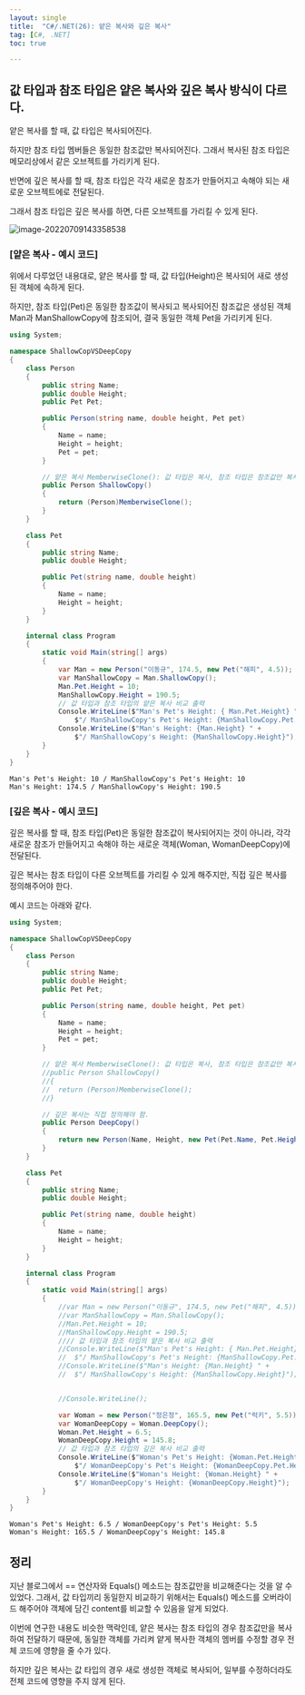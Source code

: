 ```yaml
---
layout: single
title:  "C#/.NET(26): 얕은 복사와 깊은 복사"
tag: [C#, .NET]
toc: true 

---
```


## 값 타입과 참조 타입은 얕은 복사와 깊은 복사 방식이 다르다.

얕은 복사를 할 때, 값 타입은 복사되어진다. 

하지만 참조 타입 멤버들은 동일한 참조값만 복사되어진다. 그래서 복사된 참조 타입은 메모리상에서 같은 오브젝트를 가리키게 된다.



반면에 깊은 복사를 할 때, 참조 타입은 각각 새로운 참조가 만들어지고 속해야 되는 새로운 오브젝트에로 전달된다. 

그래서 참조 타입은 깊은 복사를 하면, 다른 오브젝트를 가리킬 수 있게 된다.

![image-20220709143358538](/assets/img//image-20220709143358538.png)





### [얕은 복사 - 예시 코드]

위에서 다루었던 내용대로, 얕은 복사를 할 때, 값 타입(Height)은 복사되어 새로 생성된 객체에 속하게 된다.

하지만, 참조 타입(Pet)은 동일한 참조값이 복사되고 복사되어진 참조값은 생성된 객체 Man과 ManShallowCopy에 참조되어, 결국 동일한 객체 Pet을 가리키게 된다. 

```c#
using System;

namespace ShallowCopVSDeepCopy
{
	class Person
	{
		public string Name;
		public double Height;
		public Pet Pet;

		public Person(string name, double height, Pet pet)
		{
			Name = name;
			Height = height;
			Pet = pet;
		}

		// 얕은 복사 MemberwiseClone(): 값 타입은 복사, 참조 타입은 참조값만 복사 
		public Person ShallowCopy()
		{
			return (Person)MemberwiseClone();
		}
	}

	class Pet
	{
		public string Name;
		public double Height;

		public Pet(string name, double height)
		{
			Name = name;
			Height = height;
		}
	}

	internal class Program
	{
		static void Main(string[] args)
		{
			var Man = new Person("이동규", 174.5, new Pet("해피", 4.5));
			var ManShallowCopy = Man.ShallowCopy();
			Man.Pet.Height = 10;
			ManShallowCopy.Height = 190.5;
			// 값 타입과 참조 타입의 얕은 복사 비교 출력
			Console.WriteLine($"Man's Pet's Height: { Man.Pet.Height} " +
				$"/ ManShallowCopy's Pet's Height: {ManShallowCopy.Pet.Height}");
			Console.WriteLine($"Man's Height: {Man.Height} " +
				$"/ ManShallowCopy's Height: {ManShallowCopy.Height}");
		}
	}
}
```

```
Man's Pet's Height: 10 / ManShallowCopy's Pet's Height: 10
Man's Height: 174.5 / ManShallowCopy's Height: 190.5
```







### [깊은 복사 - 예시 코드]

깊은 복사를 할 때, 참조 타입(Pet)은 동일한 참조값이 복사되어지는 것이 아니라, 각각 새로운 참조가 만들어지고 속해야 하는 새로운 객체(Woman, WomanDeepCopy)에 전달된다. 

깊은 복사는 참조 타입이 다른 오브젝트를 가리킬 수 있게 해주지만, 직접 깊은 복사를 정의해주어야 한다.

예시 코드는 아래와 같다.

```c#
using System;

namespace ShallowCopVSDeepCopy
{
	class Person
	{
		public string Name;
		public double Height;
		public Pet Pet;

		public Person(string name, double height, Pet pet)
		{
			Name = name;
			Height = height;
			Pet = pet;
		}

		// 얕은 복사 MemberwiseClone(): 값 타입은 복사, 참조 타입은 참조값만 복사 
		//public Person ShallowCopy()
		//{
		//	return (Person)MemberwiseClone();
		//}

		// 깊은 복사는 직접 정의해야 함.
		public Person DeepCopy()
		{
			return new Person(Name, Height, new Pet(Pet.Name, Pet.Height));
		}
	}

	class Pet
	{
		public string Name;
		public double Height;

		public Pet(string name, double height)
		{
			Name = name;
			Height = height;
		}
	}

	internal class Program
	{
		static void Main(string[] args)
		{
			//var Man = new Person("이동규", 174.5, new Pet("해피", 4.5));
			//var ManShallowCopy = Man.ShallowCopy();
			//Man.Pet.Height = 10;
			//ManShallowCopy.Height = 190.5;
			//// 값 타입과 참조 타입의 얕은 복사 비교 출력
			//Console.WriteLine($"Man's Pet's Height: { Man.Pet.Height} " +
			//	$"/ ManShallowCopy's Pet's Height: {ManShallowCopy.Pet.Height}");
			//Console.WriteLine($"Man's Height: {Man.Height} " +
			//	$"/ ManShallowCopy's Height: {ManShallowCopy.Height}");


			//Console.WriteLine();

			var Woman = new Person("정은정", 165.5, new Pet("럭키", 5.5));
			var WomanDeepCopy = Woman.DeepCopy();
			Woman.Pet.Height = 6.5;
			WomanDeepCopy.Height = 145.8;
			// 값 타입과 참조 타입의 깊은 복사 비교 출력
			Console.WriteLine($"Woman's Pet's Height: {Woman.Pet.Height} " +
				$"/ WomanDeepCopy's Pet's Height: {WomanDeepCopy.Pet.Height}");
			Console.WriteLine($"Woman's Height: {Woman.Height} " +
				$"/ WomanDeepCopy's Height: {WomanDeepCopy.Height}");
		}
	}
}
```

```
Woman's Pet's Height: 6.5 / WomanDeepCopy's Pet's Height: 5.5
Woman's Height: 165.5 / WomanDeepCopy's Height: 145.8
```







## 정리

지난 블로그에서 == 연산자와 Equals() 메소드는 참조값만을 비교해준다는 것을 알 수 있었다. 그래서, 값 타입끼리 동일한지 비교하기 위해서는 Equals() 메소드를 오버라이드 해주어야 객체에 담긴 content를 비교할 수 있음을 알게 되었다.

이번에 연구한 내용도 비슷한 맥락인데, 얕은 복사는 참조 타입의 경우 참조값만을 복사하여 전달하기 때문에, 동일한 객체를 가리켜  얕게 복사한 객체의 멤버를 수정할 경우 전체 코드에 영향을 줄 수가 있다.

하지만 깊은 복사는 값 타입의 경우 새로 생성한 객체로 복사되어, 일부를 수정하더라도 전체 코드에 영향을 주지 않게 된다.